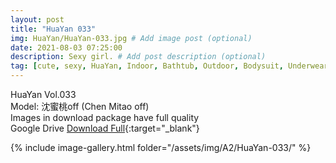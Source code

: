 ```yaml
---
layout: post
title: "HuaYan 033"
img: HuaYan/HuaYan-033.jpg # Add image post (optional)
date: 2021-08-03 07:25:00
description: Sexy girl. # Add post description (optional)
tag: [cute, sexy, HuaYan, Indoor, Bathtub, Outdoor, Bodysuit, Underwear, Cosplay, Big Tits, Tattoo]
---
```

HuaYan Vol.033  
Model: 沈蜜桃off (Chen Mitao off)  
Images in download package have full quality                    
Google Drive [Download Full](http://gestyy.com/eoFKo6){:target="_blank"}

{% include image-gallery.html folder="/assets/img/A2/HuaYan-033/" %}

